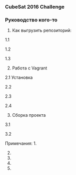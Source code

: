 ### CubeSat 2016 Challenge

### Руководство кого-то

1. Как выгрузить репозиторий:

1.1

1.2

1.3

2. Работа с Vagrant

2.1 Установка

2.2

2.3

2.4

3. Сборка проекта

3.1

3.2

Примечания:
1.

2.

3.

4.

5.
